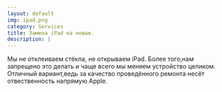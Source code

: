 ```yaml
---
layout: default
img: ipad.png
category: Services
title: Замена iPad на новые.
description: |
---
```

  Мы не отклеиваем стёкла, не открываем iPad. Более того,нам запрещено это делать и чаще всего мы меняем устройство целиком. Отличный вариант,ведь за качество проведённого ремонта несёт отвественность напрямую Apple.
